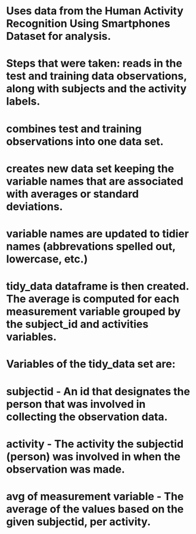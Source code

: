 # Uses data from the Human Activity Recognition Using Smartphones Dataset for analysis. 
# Steps that were taken: reads in the test and training data observations, along with subjects and the activity labels. 
#                        combines test and training observations into one data set. 
#                        creates new data set keeping the variable names that are associated with averages or standard deviations. 
#                        variable names are updated to tidier names (abbrevations spelled out, lowercase, etc.)
#                        tidy_data dataframe is then created. The average is computed for each measurement variable grouped by the subject_id and activities variables.
# Variables of the tidy_data set are:
#                       subjectid - An id that designates the person that was involved in collecting the observation data. 
#                       activity - The activity the subjectid (person) was involved in when the observation was made. 
#                       avg of measurement variable - The average of the values based on the given subjectid, per activity.
